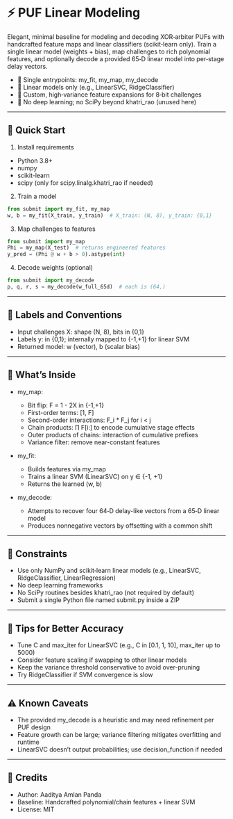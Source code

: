 # ⚡ PUF Linear Modeling

Elegant, minimal baseline for modeling and decoding XOR‑arbiter PUFs with handcrafted feature maps and linear classifiers (scikit‑learn only). Train a single linear model (weights + bias), map challenges to rich polynomial features, and optionally decode a provided 65‑D linear model into per‑stage delay vectors.

- 🔧 Single entrypoints: my_fit, my_map, my_decode
- 🧠 Linear models only (e.g., LinearSVC, RidgeClassifier)
- 🧩 Custom, high‑variance feature expansions for 8‑bit challenges
- 🚫 No deep learning; no SciPy beyond khatri_rao (unused here)

***

## 🚀 Quick Start

1) Install requirements
- Python 3.8+
- numpy
- scikit-learn
- scipy (only for scipy.linalg.khatri_rao if needed)

2) Train a model
```python
from submit import my_fit, my_map
w, b = my_fit(X_train, y_train)  # X_train: (N, 8), y_train: {0,1}
```

3) Map challenges to features
```python
from submit import my_map
Phi = my_map(X_test)  # returns engineered features
y_pred = (Phi @ w + b > 0).astype(int)
```

4) Decode weights (optional)
```python
from submit import my_decode
p, q, r, s = my_decode(w_full_65d)  # each is (64,)
```

***

## 🧪 Labels and Conventions

- Input challenges X: shape (N, 8), bits in {0,1}
- Labels y: in {0,1}; internally mapped to {-1,+1} for linear SVM
- Returned model: w (vector), b (scalar bias)

***

## 🧰 What’s Inside

- my_map:
  - Bit flip: F = 1 - 2X in {-1,+1}
  - First-order terms: [1, F]
  - Second-order interactions: F_i * F_j for i < j
  - Chain products: ∏ F[i:] to encode cumulative stage effects
  - Outer products of chains: interaction of cumulative prefixes
  - Variance filter: remove near-constant features

- my_fit:
  - Builds features via my_map
  - Trains a linear SVM (LinearSVC) on y ∈ {-1, +1}
  - Returns the learned (w, b)

- my_decode:
  - Attempts to recover four 64‑D delay-like vectors from a 65‑D linear model
  - Produces nonnegative vectors by offsetting with a common shift

***

## 📏 Constraints

- Use only NumPy and scikit‑learn linear models (e.g., LinearSVC, RidgeClassifier, LinearRegression)
- No deep learning frameworks
- No SciPy routines besides khatri_rao (not required by default)
- Submit a single Python file named submit.py inside a ZIP

***

## 🧠 Tips for Better Accuracy

- Tune C and max_iter for LinearSVC (e.g., C in [0.1, 1, 10], max_iter up to 5000)
- Consider feature scaling if swapping to other linear models
- Keep the variance threshold conservative to avoid over-pruning
- Try RidgeClassifier if SVM convergence is slow

***

## ⚠️ Known Caveats

- The provided my_decode is a heuristic and may need refinement per PUF design
- Feature growth can be large; variance filtering mitigates overfitting and runtime
- LinearSVC doesn’t output probabilities; use decision_function if needed

***

## 👤 Credits

- Author: Aaditya Amlan Panda
- Baseline: Handcrafted polynomial/chain features + linear SVM
- License: MIT
